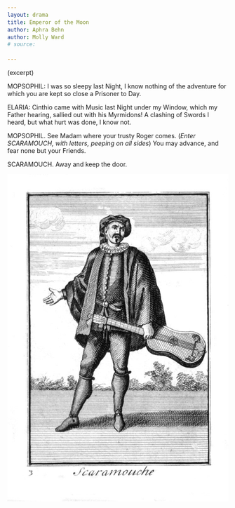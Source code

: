 ```yaml
---
layout: drama
title: Emperor of the Moon
author: Aphra Behn
author: Molly Ward
# source:

---
```

(excerpt)

MOPSOPHIL: I was so sleepy last Night, I know nothing of the adventure for which you are kept so close a Prisoner to Day.

ELARIA: Cinthio came with Music last Night under my Window, which my Father hearing, sallied out with his Myrmidons! A clashing of Swords I heard, but what hurt was done, I know not.

MOPSOPHIL.
See Madam where your trusty Roger comes. (*Enter SCARAMOUCH, with letters, peeping on all sides*) You may advance, and fear none but your Friends.

SCARAMOUCH. Away and keep the door.

![Engraving of Scaramouche](/media/Scaramouche-Fiorilli.jpg)
